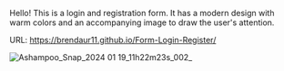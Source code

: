 Hello! This is a login and registration form. It has a modern design with warm colors and an accompanying image to draw the user's attention.

URL: https://brendaur11.github.io/Form-Login-Register/

![Ashampoo_Snap_2024 01 19_11h22m23s_002_](https://github.com/Brendaur11/Form-Login-Register/assets/113529315/e8938abf-20e2-4522-a094-3c6f0ecb39ac)


